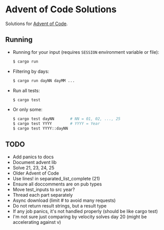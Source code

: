 # Advent of Code Solutions

Solutions for [Advent of Code](http://adventofcode.com/about).

## Running

- Running for your input (requires `SESSION` environment variable or file):

    ```sh
    $ cargo run
    ```

- Filtering by days:

    ```sh
    $ cargo run dayNN dayMM ...
    ```

- Run all tests:

    ```sh
    $ cargo test
    ```

- Or only some:

    ```sh
    $ cargo test dayNN       # NN = 01, 02, ..., 25
    $ cargo test YYYY        # YYYY = Year
    $ cargo test YYYY::dayNN
    ```

## TODO

- Add panics to docs
- Document advent lib
- Solve 21, 23, 24, 25
- Older Advent of Code
- Use lines! in separated_list_complete (21)
- Ensure all doccomments are on pub types
- Move test_inputs to src year?
- Thread each part separately
- Async download (limit # to avoid many requests)
- Do not return result strings, but a result type
- If any job panics, it's not handled properly (should be like cargo test)
- I'm not sure just comparing by velocity solves day 20 (might be accelerating against v)
